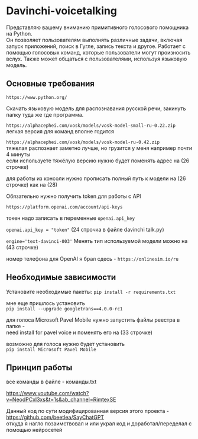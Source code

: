 # Davinchi-voicetalking

Представляю вашему вниманию примитивного голосового помощника на Python.  
Он позволяет пользователям выполнять различные задачи, включая запуск приложений, поиск в Гугле, запись текста и другое. Работает с помощью голосовых команд, которые пользователи могут произносить вслух. Также может общаться с пользователями, используя языковую модель.       

<h2>Основные требования</h2>  

`https://www.python.org/`  

Скачать языковую модель для распознавания русской речи, закинуть папку туда же где программа.  

`https://alphacephei.com/vosk/models/vosk-model-small-ru-0.22.zip`          
легкая версия для команд вполне годится 

`https://alphacephei.com/vosk/models/vosk-model-ru-0.42.zip`   
тяжелая распознает заметно лучше, но грузится у меня например почти 4 минуты  
если используете тяжёлую версию нужно будет поменять адрес на (26 строчке)  

для работы из консоли нужно прописать полный путь к модели на (26 строчке) как на (28) 

Обязательно нужно получить token для работы с API   

`https://platform.openai.com/account/api-keys` 

токен надо записать в переменные `openai.api_key`

`openai.api_key = "token"`    (24 строчка в файле davinchi talk.py) 

`engine='text-davinci-003'`   Менять тип используемой модели можно на (43 строчке) 

номер телефона для OpenAI я брал сдесь - `https://onlinesim.io/ru`  

<h2>Необходимые зависимости</h2> 

Установите необходимые пакеты: `pip install -r requirements.txt`
    
мне еще пришлось установить   
`pip install --upgrade googletrans==4.0.0-rc1`  

для голоса Microsoft Pavel Mobile нужно запустить файлы реестра в папке -  
need install for pavel voice и поменять его на (33 строчке)  
  
возможно для голоса нужно будет установить  
`pip install Microsoft Pavel Mobile`  
   
<h2>Принцип работы</h3> 

все команды в файле - команды.txt   

https://www.youtube.com/watch?v=NeodPCxl3xs&t=1s&ab_channel=RimtexSE  

Данный код по сути модифицированная версия этого проекта - https://github.com/beetlea/SayChatGPT  
откуда я нагло позаимствовал и или украл код и доработал/переделал с помощью нейросетей  

